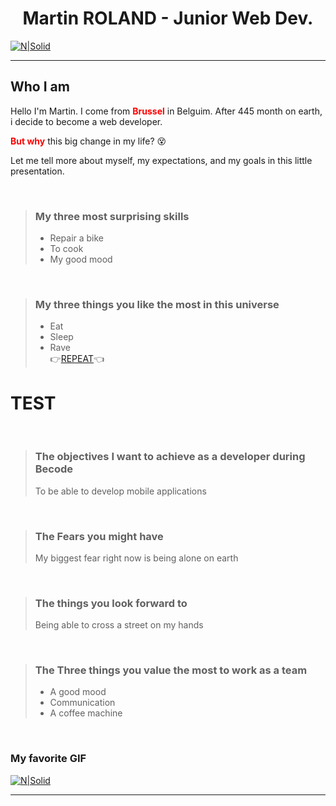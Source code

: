 
<h1 align=center>Martin ROLAND - Junior Web Dev.</h1> 

[![N|Solid](https://avatars.githubusercontent.com/u/95532833?u=4bb74840bed58b8bee009d9c1261fc57f874bc69&v=4)](https://nodesource.com/products/nsolid)


---

## **Who I am**

Hello I'm Martin. I come from <span style="color: red"> **Brussel** </span>in Belguim. After 445 month on earth, i decide to become a web developer. 

<span style="color: red"> **But why** </span> this big change in my life? 😵

Let me tell more about myself, my expectations, and my goals in this little presentation.

</br>

> ### **My three most surprising skills** 
>* Repair a bike
>* To cook
>* My good mood

</br>

> ### **My three things you like the most in this universe**
>* Eat
>* Sleep    
>* Rave </br>
>👉[REPEAT](https://youtu.be/wBoRkg5-Ieg?t=179)👈

# TEST

</br> 

> ### **The objectives I want to achieve as a developer during Becode**
> To be able to develop mobile applications

</br>

> ### **The Fears you might have** 
> My biggest fear right now is being alone on earth

</br>

> ### **The things you look forward to** 
> Being able to cross a street on my hands

</br>

> ### **The Three things you value the most to work as a team**
>* A good mood
>* Communication
>* A coffee machine

</br>

### **My favorite GIF** 
[![N|Solid](https://www.abondance.com/wp-content/uploads/2018/07/google-tenor.gif)](https://nodesource.com/products/nsolid)

---
